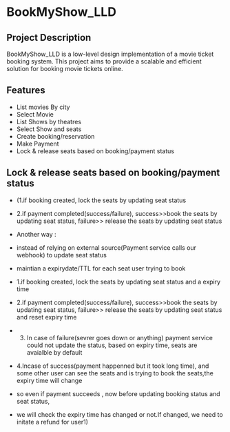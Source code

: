 # BookMyShow_LLD

## Project Description
BookMyShow_LLD is a low-level design implementation of a movie ticket booking system. This project aims to provide a scalable and efficient solution for booking movie tickets online.

## Features
- List movies By city
- Select Movie
- List Shows by theatres
- Select Show and seats
- Create booking/reservation
- Make Payment
- Lock & release seats based on booking/payment status

## Lock & release seats based on booking/payment status
- (1.if booking created, lock the seats by updating seat status
- 2.if payment completed(success/failure), success>>book the seats by updating seat status, failure>> release the seats by updating seat status

- Another way :
- instead of relying on external source(Payment service calls our webhook) to update seat status
- maintian a expirydate/TTL for each seat user trying to book
- 1.if booking created, lock the seats by updating seat status and a expiry time
- 2.if payment completed(success/failure), success>>book the seats by updating seat status, failure>> release the seats by updating seat status and reset expiry time
- 3. In case of failure(sevrer goes down or anything) payment service could not update the status, based on expiry time, seats are avaialble by default 
- 4.Incase of success(payment happenned but it took long time), and some other user can see the seats and is trying to book the seats,the expiry time will change
- so even if payment succeeds , now before updating booking status and seat status, 
- we will check the expiry time has changed or not.If changed, we need to initate a refund for user1)